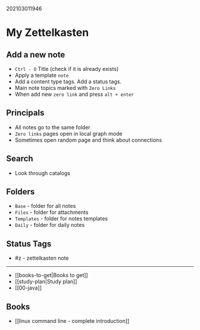 202103011946

 
 # My Zettelkasten

## Add a new note
 - `Ctrl - O` Title (check if it is already exists)
 - Apply a template `note`  
 - Add a content type tags. Add a status tags.  
 - Main note topics marked with `Zero Links`  
 - When add new `zero link` and press `alt + enter` 

## Principals 
 -  All notes go to the same folder  
 -  `Zero links` pages open in local graph mode  
 -  Sometimes open random page and think about connections  
 
 ## Search 
 - Look through catalogs 

## Folders 
- `Base` - folder for all notes  
- `Files` - folder for attachments   
-  `Templates` - folder for notes templates  
- `Daily` - folder for daily notes  

## Status Tags
- #z - zettelkasten note


---

-  [[books-to-get|Books to get]]
- [[study-plan|Study plan]]
- [[00-java]] 

## Books 
- [[linux command line - complete introduction]]  
